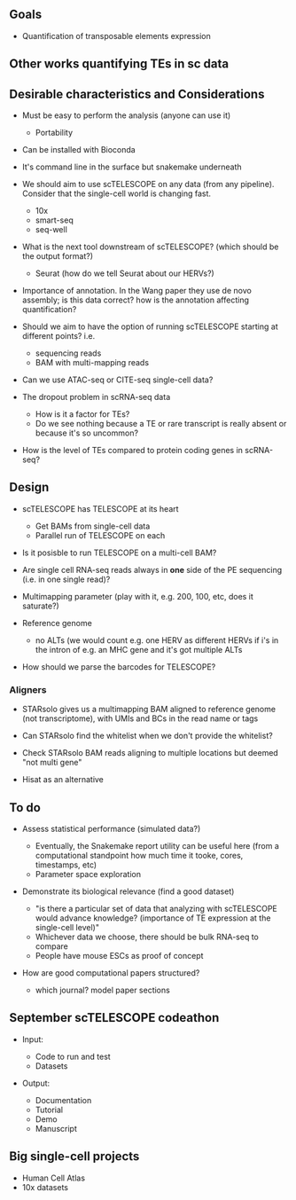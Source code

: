 
## Goals ##

- Quantification of transposable elements expression


## Other works quantifying TEs in sc data ##



## Desirable characteristics and Considerations ##

- Must be easy to perform the analysis (anyone can use it)
  - Portability
- Can be installed with Bioconda
- It's command line in the surface but snakemake underneath
- We should aim to use scTELESCOPE on any data (from any pipeline). Consider that the single-cell world is changing fast.
  - 10x
  - smart-seq
  - seq-well
- What is the next tool downstream of scTELESCOPE? (which should be the output format?)
  - Seurat (how do we tell Seurat about our HERVs?)

- Importance of annotation. In the Wang paper they use de novo assembly; is this data correct? how is the annotation affecting quantification?

- Should we aim to have the option of running scTELESCOPE starting at different points? i.e.
  - sequencing reads
  - BAM with multi-mapping reads

- Can we use ATAC-seq or CITE-seq single-cell data?

- The dropout problem in scRNA-seq data
  - How is it a factor for TEs?
  - Do we see nothing because a TE or rare transcript is really absent or because it's so uncommon?

- How is the level of TEs compared to protein coding genes in scRNA-seq?



## Design ##

- scTELESCOPE has TELESCOPE at its heart
  - Get BAMs from single-cell data
  - Parallel run of TELESCOPE on each
- Is it posisble to run TELESCOPE on a multi-cell BAM?
- Are single cell RNA-seq reads always in **one** side of the PE sequencing (i.e. in one single read)? 
- Multimapping parameter (play with it, e.g. 200, 100, etc, does it saturate?)
- Reference genome
  - no ALTs (we would count e.g. one HERV as different HERVs if i's in the intron of e.g. an MHC gene and it's got multiple ALTs

- How should we parse the barcodes for TELESCOPE?


### Aligners ###

- STARsolo gives us a multimapping BAM aligned to reference genome (not transcriptome), with UMIs and BCs in the read name or tags
- Can STARsolo find the whitelist when we don't provide the whitelist?
- Check STARsolo BAM reads aligning to multiple locations but deemed "not multi gene"

- Hisat as an alternative


## To do ##

- Assess statistical performance (simulated data?)
  - Eventually, the Snakemake report utility can be useful here (from a computational standpoint how much time it tooke, cores, timestamps, etc)
  - Parameter space exploration
- Demonstrate its biological relevance (find a good dataset)
  - "is there a particular set of data that analyzing with scTELESCOPE would advance knowledge? (importance of TE expression at the single-cell level)"
  - Whichever data we choose, there should be bulk RNA-seq to compare
  - People have mouse ESCs as proof of concept

- How are good computational papers structured?
  - which journal? model paper sections


## September scTELESCOPE codeathon  ##

- Input:
  - Code to run and test
  - Datasets

- Output:
  - Documentation
  - Tutorial
  - Demo
  - Manuscript


## Big single-cell projects ##

- Human Cell Atlas
- 10x datasets



